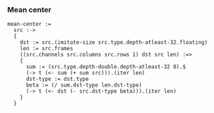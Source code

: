 ### Mean center

    mean-center :=
      src :->
      {
        dst := src.(imitate-size src.type.depth-atleast-32.floating)
        len := src.frames
        ((src.channels src.columns src.rows 1) dst src len) :=>
        {
          sum := (src.type.depth-double.depth-atleast-32 0).$
          (-> t (<- sum (+ sum src))).(iter len)
          dst-type := dst.type
          beta := (/ sum.dst-type len.dst-type)
          (-> t (<- dst (- src.dst-type beta))).(iter len)
        }
      }
